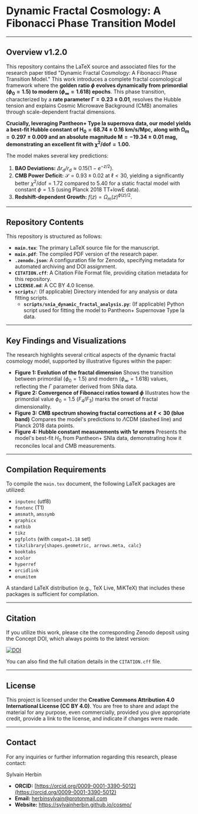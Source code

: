 # Dynamic Fractal Cosmology: A Fibonacci Phase Transition Model

---

## Overview v1.2.0

This repository contains the LaTeX source and associated files for the research paper titled "Dynamic Fractal Cosmology: A Fibonacci Phase Transition Model." This work introduces a complete fractal cosmological framework where the **golden ratio $\phi$ evolves dynamically from primordial ($\phi_0=1.5$) to modern ($\phi_\infty=1.618$) epochs**. This phase transition, characterized by a **rate parameter $\mathbf{\Gamma=0.23\pm0.01}$**, resolves the Hubble tension and explains Cosmic Microwave Background (CMB) anomalies through scale-dependent fractal dimensions.

**Crucially, leveraging Pantheon+ Type Ia supernova data, our model yields a best-fit Hubble constant of $\mathbf{H_0=68.74\pm0.16 \text{ km/s/Mpc}}$, along with $\mathbf{\Omega_m=0.297\pm0.009}$ and an absolute magnitude $\mathbf{M=-19.34\pm0.01 \text{ mag}}$, demonstrating an excellent fit with $\mathbf{\chi^2/\text{dof}=1.00}$.**

The model makes several key predictions:
1.  **BAO Deviations:** $\Delta r_d/r_d \approx 0.15(1-e^{-z/2})$.
2.  **CMB Power Deficit:** $\mathcal{S}=0.93\pm0.02$ at $\ell<30$, yielding a significantly better $\chi^2/\text{dof}=1.72$ compared to $5.40$ for a static fractal model with constant $\phi=1.5$ (using Planck 2018 TT+lowE data).
3.  **Redshift-dependent Growth:** $f(z)=\Omega_m(z)^{\phi(z)/2}$.

---

## Repository Contents

This repository is structured as follows:

* **`main.tex`**: The primary LaTeX source file for the manuscript.
* **`main.pdf`**: The compiled PDF version of the research paper.
* **`.zenodo.json`**: A configuration file for Zenodo, specifying metadata for automated archiving and DOI assignment.
* **`CITATION.cff`**: A Citation File Format file, providing citation metadata for this repository.
* **`LICENSE.md`**: A CC BY 4.0 license.
* **`scripts/`**: (If applicable) Directory intended for any analysis or data fitting scripts.
  * **`scripts/snia_dynamic_fractal_analysis.py`**: (If applicable) Python script used for fitting the model to Pantheon+ Supernovae Type Ia data.

---

## Key Findings and Visualizations

The research highlights several critical aspects of the dynamic fractal cosmology model, supported by illustrative figures within the paper:

* **Figure 1: Evolution of the fractal dimension**
    Shows the transition between primordial ($\phi_0 = 1.5$) and modern ($\phi_\infty = 1.618$) values, reflecting the $\Gamma$ parameter derived from SNIa data.
* **Figure 2: Convergence of Fibonacci ratios toward $\phi$**
    Illustrates how the primordial value $\phi_0 = 1.5$ ($F_4/F_3$) marks the onset of fractal dimensionality.
* **Figure 3: CMB spectrum showing fractal corrections at $\ell<30$ (blue band)**
    Compares the model's predictions to $\Lambda$CDM (dashed line) and Planck 2018 data points.
* **Figure 4: Hubble constant measurements with $1\sigma$ errors**
    Presents the model's best-fit $H_0$ from Pantheon+ SNIa data, demonstrating how it reconciles local and CMB measurements.

---

## Compilation Requirements

To compile the `main.tex` document, the following LaTeX packages are utilized:

* `inputenc` (utf8)
* `fontenc` (T1)
* `amsmath`, `amssymb`
* `graphicx`
* `natbib`
* `tikz`
* `pgfplots` (with `compat=1.18` set)
* `tikzlibrary{shapes.geometric, arrows.meta, calc}`
* `booktabs`
* `xcolor`
* `hyperref`
* `orcidlink`
* `enumitem`

A standard LaTeX distribution (e.g., TeX Live, MiKTeX) that includes these packages is sufficient for compilation.

---

## Citation

If you utilize this work, please cite the corresponding Zenodo deposit using the Concept DOI, which always points to the latest version:

[![DOI](https://zenodo.org/badge/DOI/10.5281/zenodo.15973540.svg)](https://doi.org/10.5281/zenodo.15973540)

You can also find the full citation details in the `CITATION.cff` file.

---

## License

This project is licensed under the **Creative Commons Attribution 4.0 International License (CC BY 4.0)**. You are free to share and adapt the material for any purpose, even commercially, provided you give appropriate credit, provide a link to the license, and indicate if changes were made.

---

## Contact

For any inquiries or further information regarding this research, please contact:

Sylvain Herbin
* **ORCID:** [https://orcid.org/0009-0001-3390-5012](https://orcid.org/0009-0001-3390-5012)
* **Email:** herbinsylvain@protonmail.com
* **Website:** https://sylvainherbin.github.io/cosmo/
